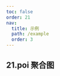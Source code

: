 ```yaml
---
toc: false
order: 21
nav:
  title: 示例
  path: /example
  order: 3
---
```


## 21.poi 聚合图

<code src= './poiChart/index.tsx' compact="true" defaultShowCode></code>
